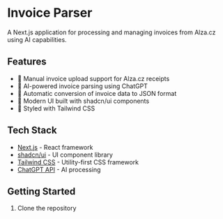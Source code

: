 # Invoice Parser

A Next.js application for processing and managing invoices from Alza.cz using AI capabilities.

## Features

- 📄 Manual invoice upload support for Alza.cz receipts
- 🤖 AI-powered invoice parsing using ChatGPT
- 🔄 Automatic conversion of invoice data to JSON format
- 💅 Modern UI built with shadcn/ui components
- 🎨 Styled with Tailwind CSS

## Tech Stack

- [Next.js](https://nextjs.org/) - React framework
- [shadcn/ui](https://ui.shadcn.com/) - UI component library
- [Tailwind CSS](https://tailwindcss.com/) - Utility-first CSS framework
- [ChatGPT API](https://openai.com/api/) - AI processing

## Getting Started

1. Clone the repository 